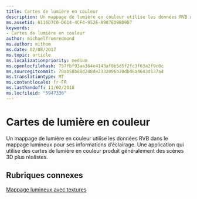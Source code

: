 ```yaml
---
title: Cartes de lumière en couleur
description: Un mappage de lumière en couleur utilise les données RVB dans le mappage lumineux pour ses informations d’éclairage. Une application qui utilise des cartes de lumière en couleur produit généralement des scènes 3D plus réalistes.
ms.assetid: 6116D7C0-D614-4CF4-952E-A987ED9BD9D7
keywords:
- Cartes de lumière en couleur
author: michaelfromredmond
ms.author: mithom
ms.date: 02/08/2017
ms.topic: article
ms.localizationpriority: medium
ms.openlocfilehash: 757fbf93aa364e4143af0b5d5f2fc3f63a2f9c0c
ms.sourcegitcommit: 70ab58b88d248de2332096b20dbd6a4643d137a4
ms.translationtype: MT
ms.contentlocale: fr-FR
ms.lasthandoff: 11/02/2018
ms.locfileid: "5947336"
---
```

# <a name="color-light-maps"></a>Cartes de lumière en couleur


Un mappage de lumière en couleur utilise les données RVB dans le mappage lumineux pour ses informations d’éclairage. Une application qui utilise des cartes de lumière en couleur produit généralement des scènes 3D plus réalistes.

## <a name="span-idrelated-topicsspanrelated-topics"></a><span id="related-topics"></span>Rubriques connexes


[Mappage lumineux avec textures](light-mapping-with-textures.md)

 

 




